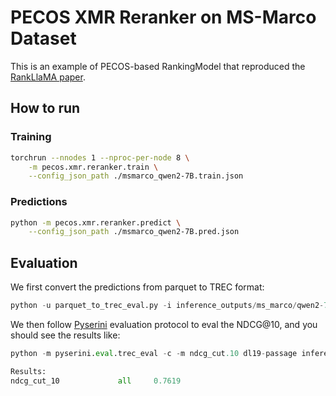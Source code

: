 # PECOS XMR Reranker on MS-Marco Dataset

This is an example of PECOS-based RankingModel that reproduced the [RankLlaMA paper](https://arxiv.org/abs/2310.08319).

## How to run

### Training
```bash
torchrun --nnodes 1 --nproc-per-node 8 \
    -m pecos.xmr.reranker.train \
    --config_json_path ./msmarco_qwen2-7B.train.json
```

### Predictions
```bash
python -m pecos.xmr.reranker.predict \
    --config_json_path ./msmarco_qwen2-7B.pred.json
```

## Evaluation
We first convert the predictions from parquet to TREC format:
```python
python -u parquet_to_trec_eval.py -i inference_outputs/ms_marco/qwen2-7B -o inference_outputs/ms_marco/qwen2-7B.pred.trec
```

We then follow [Pyserini]() evaluation protocol to eval the NDCG@10,
and you should see the results like:
```python
python -m pyserini.eval.trec_eval -c -m ndcg_cut.10 dl19-passage inference_outputs/ms_marco/qwen2-7B.pred.trec 

Results:
ndcg_cut_10             all     0.7619
```
